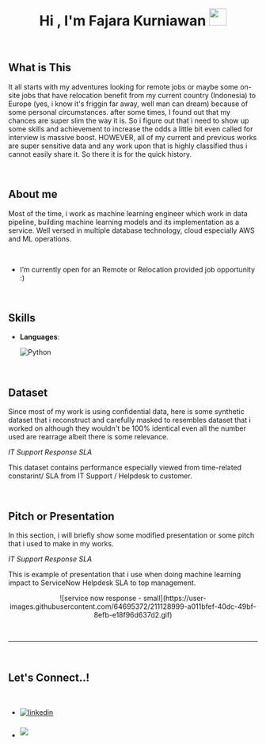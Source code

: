 
<h1 align="center"><b>Hi , I'm Fajara Kurniawan </b><img src="https://media.giphy.com/media/hvRJCLFzcasrR4ia7z/giphy.gif" width="35"></h1>
<br>

##  **What is This**

It all starts with my adventures looking for remote jobs or maybe some on-site jobs that have relocation benefit from my current country (Indonesia) to Europe (yes, i know it's friggin far away, well man can dream) because of some personal circumstances. after some times, I found out that my chances are super slim the way it is. So i figure out that i need to show up some skills and achievement to increase the odds a little bit even called for interview is massive boost. HOWEVER, all of my current and previous works are super sensitive data and any work upon that is highly classified thus i cannot easily share it. So there it is for the quick history.

<br>


	
##  **About me**

Most of the time, i work as machine learning engineer which work in data pipeline, building machine learning models and its implementation as a service.  Well versed in multiple database technology, cloud especially AWS and ML operations.

<br>


- I’m currently open for an Remote or Relocation provided job opportunity :) 

<br>

##  **Skills**

<p align="center">

- **Languages**:
    
    ![Python](https://img.shields.io/badge/Python%20-%2314354C.svg?style=for-the-badge&logo=python&logoColor=white)

<br>   
</p>


##  **Dataset**

Since most of my work is using confidential data, here is some synthetic dataset that i reconstruct and carefully masked to resembles dataset that i worked on although they wouldn't be 100% identical even all the number used are rearrage albeit there is some relevance.

*IT Support Response SLA*

This dataset contains performance especially viewed from time-related constarint/ SLA from IT Support / Helpdesk to customer.

<br>

##  **Pitch or Presentation**

In this section, i will briefly show some modified presentation or some pitch that i used to make in my works.


*IT Support Response SLA*

This is example of presentation that i use when doing machine learning impact to ServiceNow Helpdesk SLA to top management.
<p align="center">
![service now response - small](https://user-images.githubusercontent.com/64695372/211128999-a011bfef-40dc-49bf-8efb-e18f96d637d2.gif)
</p>

<br>

-----

<br>

## <b> Let's Connect..!</b>
<br>
<div align='left'>

<ul>

<li>
<a href="https://www.linkedin.com/in/fajara-kurniawan-116409118/" target="_blank">
<img src="https://img.shields.io/badge/linkedin:  fajarakurniawan-%2300acee.svg?color=405DE6&style=for-the-badge&logo=linkedin&logoColor=white" alt=linkedin style="margin-bottom: 5px;"/>
</a>
</li>

<br>

<li>
<a href="mailto:fajarakurniawan@gmail.com" target="_blank">
<img src="https://img.shields.io/badge/gmail:  fajarakurniawan-%23EA4335.svg?style=for-the-badge&logo=gmail&logoColor=white" t=mail style="margin-bottom: 5px;" />
</a>
</li>
	
</ul>
</div>

